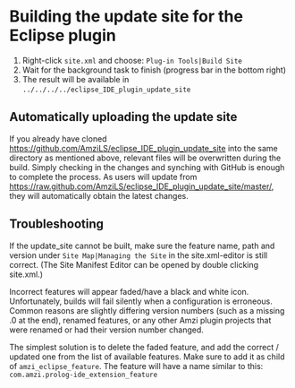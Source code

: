 # Building the update site for the Eclipse plugin

1. Right-click `site.xml` and choose: `Plug-in Tools|Build Site`
2. Wait for the background task to finish (progress bar in the bottom right) 
3. The result will be available in `../../../../eclipse_IDE_plugin_update_site`

## Automatically uploading the update site

If you already have cloned
https://github.com/AmziLS/eclipse_IDE_plugin_update_site into the same directory
as mentioned above, relevant files will be overwritten during the build.
Simply checking in the changes and synching with GitHub is enough to complete
the process. As users will update from
https://raw.github.com/AmziLS/eclipse_IDE_plugin_update_site/master/, they will
automatically obtain the latest changes.

## Troubleshooting

If the update_site cannot be built, make sure the feature name, path and version
under `Site Map|Managing the Site` in the site.xml-editor is still correct.
(The Site Manifest Editor can be opened by double clicking site.xml.) 

Incorrect features will appear faded/have a black and white icon. Unfortunately,
builds will fail silently when a configuration is erroneous. Common reasons are
slightly differing version numbers (such as a missing .0 at the end), renamed
features, or any other Amzi plugin projects that were renamed or had their
version number changed.

The simplest solution is to delete the faded feature, and add the correct /
updated one from the list of available features. Make sure to add it as child of
`amzi_eclipse_feature`.
The feature will have a name similar to this:
`com.amzi.prolog-ide_extension_feature`
